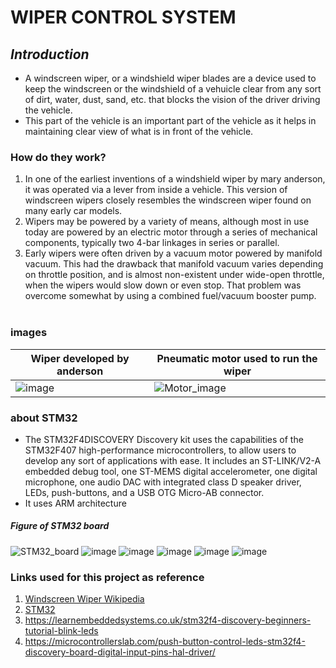 # WIPER CONTROL SYSTEM
## ___Introduction___
* A windscreen wiper, or a windshield wiper blades are a device used to keep the windscreen or the windshield of a vehuicle clear from any sort of dirt, 
water, dust, sand, etc. that blocks the vision of the driver driving the vehicle.
* This part of the vehicle is an important part of the vehicle as it helps in maintaining clear view of what is in front of the vehicle. <br>
### How do they work?
1. In one of the earliest inventions of a windshield wiper by mary anderson, it was operated via a lever from inside a vehicle. This version of windscreen wipers closely 
resembles the windscreen wiper found on many early car models.
2. Wipers may be powered by a variety of means, although most in use today are powered by an electric motor through a series of mechanical components, 
typically two 4-bar linkages in series or parallel.
3. Early wipers were often driven by a vacuum motor powered by manifold vacuum. This had the drawback that manifold vacuum varies depending on throttle position, 
and is almost non-existent under wide-open throttle, when the wipers would slow down or even stop. That problem was overcome somewhat by using a combined fuel/vacuum 
booster pump. <br><br>
### images
| Wiper developed by anderson | Pneumatic motor used to run the wiper |
|-----------------|----------------------------------------------|
|![image](https://user-images.githubusercontent.com/60928280/168423598-8801ca3d-769e-41f0-b8bd-ae437ea4b663.png)|![Motor_image](https://user-images.githubusercontent.com/60928280/168423573-019c3f8f-af06-4b21-ae37-81cb5f42d66c.png)|

### about STM32
* The STM32F4DISCOVERY Discovery kit uses the capabilities of the STM32F407 high-performance microcontrollers, to allow users to develop any sort of applications with ease. It includes an ST-LINK/V2-A embedded debug tool, one ST-MEMS digital accelerometer, one digital microphone, one audio DAC with integrated class D speaker driver, LEDs, push-buttons, and a USB OTG Micro-AB connector.
* It uses ARM architecture
##### Figure of STM32 board
![STM32_board](https://user-images.githubusercontent.com/60928280/168423747-9e258f1e-b5b6-4e4c-9483-c8fea1aea4f7.png)
![image](https://user-images.githubusercontent.com/60928280/168423685-8ecd5d14-7ac6-4f82-871e-09ed41730d35.png)
![image](https://user-images.githubusercontent.com/60928280/168423701-b1d4c4f5-ac5a-4ac7-af1c-e7f174f5c5dd.png)
![image](https://user-images.githubusercontent.com/60928280/168423717-81421a03-d0b7-457e-987c-b7db2ccdbecb.png)
![image](https://user-images.githubusercontent.com/60928280/168423733-8be610dd-b11e-4238-8e52-2741e8889b1c.png)
![image](https://user-images.githubusercontent.com/60928280/168423929-d5090ef0-b937-4efd-bae4-df4935c2d712.png)


### Links used for this project as reference
1. [Windscreen Wiper Wikipedia](https://en.wikipedia.org/wiki/Windscreen_wiper)<br>
2. [STM32](https://www.st.com/en/evaluation-tools/stm32f4discovery.html)<br>
3. https://learnembeddedsystems.co.uk/stm32f4-discovery-beginners-tutorial-blink-leds <br>
4. https://microcontrollerslab.com/push-button-control-leds-stm32f4-discovery-board-digital-input-pins-hal-driver/ <br>

